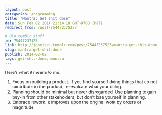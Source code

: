 ```yaml
---
layout: post
categories: programming
title: "Mantra: Get shit done"
date: Sun Feb 02 2014 21:14:18 GMT-0700 (MST)
redirect_from: /post/75447237525/

# Old tumblr stuff
id: 75447237525
link: http://joneisen.tumblr.com/post/75447237525/mantra-get-shit-done
slug: mantra-get-shit-done
publish: 2014-02-02
tags: get-shit-done, mantra
---
```



Here’s what it means to me:

1.  Focus on building a product. If you find yourself doing things that do not contribute to the product, re-evaluate what your doing.
2.  Planning should be minimal but never disregarded. Use planning to gain buy-in from other stakeholders, but don’t lose yourself in planning.
3.  Embrace rework. It improves upon the original work by orders of magnitude.
